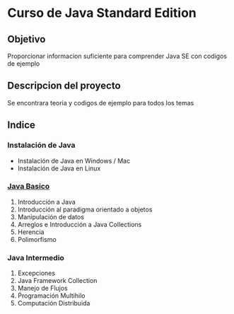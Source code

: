 # Curso de Java Standard Edition
## Objetivo
 Proporcionar informacion suficiente para comprender Java SE con codigos de ejemplo

## Descripcion del proyecto
 Se encontrara teoria y codigos de ejemplo para todos los temas

## Indice
### Instalación de Java
 * Instalación de Java en Windows / Mac
 * Instalación de Java en Linux

### [Java Basico][1]
 1. Introducción a Java
 2. Introducción al paradigma orientado a objetos
 3. Manipulación de datos
 4. Arreglos e Introducción a Java Collections
 5. Herencia
 6. Polimorfismo

### Java Intermedio
 1. Excepciones
 2. Java Framework Collection
 3. Manejo de Flujos
 4. Ṕrogramación Multihilo
 5. Computación Distribuida


[1]: https://github.com/patoba/Curso-Java/tree/master/Java%20Basico 'Java Basico'
